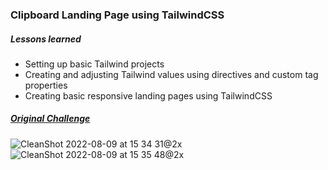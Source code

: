 ### Clipboard Landing Page using TailwindCSS

##### Lessons learned
* Setting up basic Tailwind projects
* Creating and adjusting Tailwind values using directives and custom tag properties
* Creating basic responsive landing pages using TailwindCSS

##### [Original Challenge](https://www.frontendmentor.io/challenges/clipboard-landing-page-5cc9bccd6c4c91111378ecb9)


![CleanShot 2022-08-09 at 15 34 31@2x](https://user-images.githubusercontent.com/102596893/183648426-5817d26d-e8ce-473e-b491-06249435aac6.png)
![CleanShot 2022-08-09 at 15 35 48@2x](https://user-images.githubusercontent.com/102596893/183648431-006aabb5-5dbc-4b17-a069-34e9babaffc9.png)
